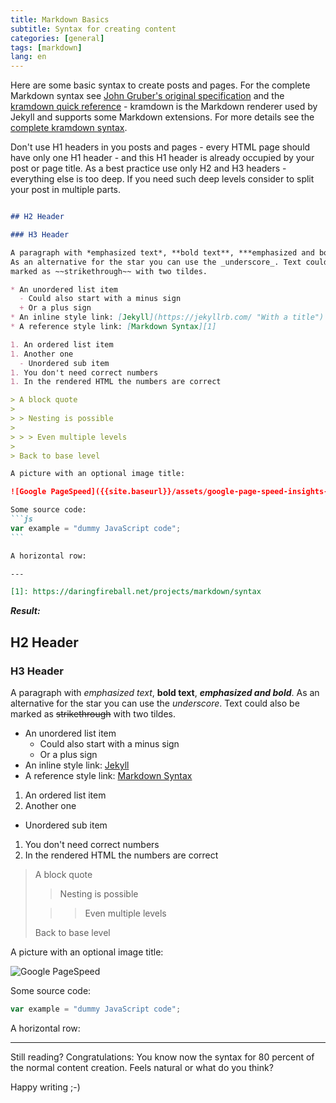 ```yaml
---
title: Markdown Basics
subtitle: Syntax for creating content
categories: [general]
tags: [markdown]
lang: en
---
```


Here are some basic syntax to create posts and pages. For the complete Markdown syntax see [John Gruber's original specification](http://daringfireball.net/projects/markdown/) and the [kramdown quick reference](https://kramdown.gettalong.org/quickref.html) - kramdown is the Markdown renderer used by Jekyll and supports some Markdown extensions. For more details see the [complete kramdown syntax](https://kramdown.gettalong.org/syntax.html).

Don't use H1 headers in you posts and pages - every HTML page should have only one H1 header - and this H1 header is already occupied by your post or page title. As a best practice use only H2 and H3 headers - everything else is too deep. If you need such deep levels consider to split your post in multiple parts.

``````md

## H2 Header

### H3 Header

A paragraph with *emphasized text*, **bold text**, ***emphasized and bold***.
As an alternative for the star you can use the _underscore_. Text could also be
marked as ~~strikethrough~~ with two tildes.

* An unordered list item
  - Could also start with a minus sign
  + Or a plus sign
* An inline style link: [Jekyll](https://jekyllrb.com/ "With a title")  
* A reference style link: [Markdown Syntax][1]

1. An ordered list item
1. Another one
  - Unordered sub item
1. You don't need correct numbers
1. In the rendered HTML the numbers are correct

> A block quote
>
> > Nesting is possible
>
> > > Even multiple levels
>
> Back to base level

A picture with an optional image title:

![Google PageSpeed]({{site.baseurl}}/assets/google-page-speed-insights-mobile.png "Image title")

Some source code:
```js
var example = "dummy JavaScript code";
```

A horizontal row:

---

[1]: https://daringfireball.net/projects/markdown/syntax

``````

***Result:***

## H2 Header

### H3 Header

A paragraph with *emphasized text*, **bold text**, ***emphasized and bold***.
As an alternative for the star you can use the _underscore_. Text could also be
marked as ~~strikethrough~~ with two tildes.

* An unordered list item
  - Could also start with a minus sign
  + Or a plus sign
* An inline style link: [Jekyll](https://jekyllrb.com/ "With a title")  
* A reference style link: [Markdown Syntax][1]

1. An ordered list item
1. Another one
  - Unordered sub item
1. You don't need correct numbers
1. In the rendered HTML the numbers are correct

> A block quote
>
> > Nesting is possible
>
> > > Even multiple levels
>
> Back to base level

A picture with an optional image title:

![Google PageSpeed]({{site.baseurl}}/assets/google-page-speed-insights-mobile.png "Image title")

Some source code:
```js
var example = "dummy JavaScript code";
```

A horizontal row:

---

[1]: https://daringfireball.net/projects/markdown/syntax

Still reading? Congratulations: You know now the syntax for 80 percent of the normal content creation. Feels natural or what do you think?

Happy writing ;-)
